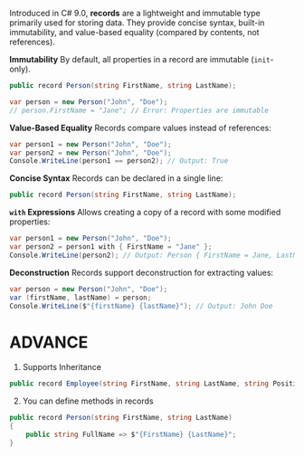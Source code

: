 Introduced in C# 9.0, **records** are a lightweight and immutable type primarily used for storing data. They provide concise syntax, built-in immutability, and value-based equality (compared by contents, not references).

**Immutability** By default, all properties in a record are immutable (`init`-only).
```cs
public record Person(string FirstName, string LastName);

var person = new Person("John", "Doe");
// person.FirstName = "Jane"; // Error: Properties are immutable

```
**Value-Based Equality** Records compare values instead of references:

```cs
var person1 = new Person("John", "Doe");
var person2 = new Person("John", "Doe");
Console.WriteLine(person1 == person2); // Output: True

```

**Concise Syntax** Records can be declared in a single line:
```cs
public record Person(string FirstName, string LastName);

```
**`with` Expressions** Allows creating a copy of a record with some modified properties:
```cs
var person1 = new Person("John", "Doe");
var person2 = person1 with { FirstName = "Jane" };
Console.WriteLine(person2); // Output: Person { FirstName = Jane, LastName = Doe }

```

**Deconstruction** Records support deconstruction for extracting values:

```cs
var person = new Person("John", "Doe");
var (firstName, lastName) = person;
Console.WriteLine($"{firstName} {lastName}"); // Output: John Doe

```

# ADVANCE

1. Supports Inheritance
```cs
public record Employee(string FirstName, string LastName, string Position) : Person(FirstName, LastName);

```
2. You can define methods in records
```cs
public record Person(string FirstName, string LastName)
{
    public string FullName => $"{FirstName} {LastName}";
}

```